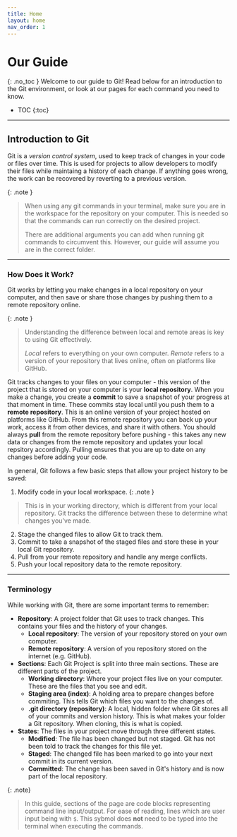 ```yaml
---
title: Home
layout: home
nav_order: 1
---
```

# Our Guide
{: .no_toc }
Welcome to our guide to Git! Read below for an introduction to the Git environment, or look at our pages for each command you need to know.

- TOC
{:toc}

---

## Introduction to Git
Git is a *version control system*, used to keep track of changes in your code or files over time. This is used for projects to allow developers to modify their files while maintaing a history of each change. If anything goes wrong, the work can be recovered by reverting to a previous version.

{: .note }
> When using any git commands in your terminal, make sure you are in the workspace for the repository on your computer. This is needed so that the commands can run correctly on the desired project.
>
> There are additional arguments you can add when running git commands to circumvent this. However, our guide will assume you are in the correct folder.

---

### How Does it Work?
Git works by letting you make changes in a local repository on your computer, and then save or share those changes by pushing them to a remote repository online.

{: .note }
> Understanding the difference between local and remote areas is key to using Git effectively.
>
> *Local* refers to everything on your own computer.
> *Remote* refers to a version of your repository that lives online, often on platforms like GitHub.

Git tracks changes to your files on your computer - this version of the project that is stored on your computer is your **local repository**. When you make a change, you create a **commit** to save a snapshot of your progress at that moment in time. These commits stay local until you push them to a **remote repository**. This is an online version of your project hosted on platforms like GitHub. From this remote repository you can back up your work, access it from other devices, and share it with others. You should always **pull** from the remote repository before pushing - this takes any new data or changes from the remote repository and updates your local repsitory accordingly. Pulling ensures that you are up to date on any changes before adding your code.

In general, Git follows a few basic steps that allow your project history to be saved:
1. Modify code in your local workspace. 
{: .note }
> This is in your working directory, which is different from your local repository. Git tracks the difference between these to determine what changes you've made.
2. Stage the changed files to allow Git to track them.
3. Commit to take a snapshot of the staged files and store these in your local Git repository.
4. Pull from your remote repository and handle any merge conflicts.
5. Push your local repository data to the remote repository.

---

### Terminology
While working with Git, there are some important terms to remember:
- **Repository**: A project folder that Git uses to track changes. This contains your files and the history of your changes.
    - **Local repository**: The version of your repository stored on your own computer.
    - **Remote repository**: A version of you repository stored on the internet (e.g. GitHub).
- **Sections**: Each Git Project is split into three main sections. These are different parts of the project.
    - **Working directory**: Where your project files live on your computer. These are the files that you see and edit.
    - **Staging area (index)**: A holding area to prepare changes before commiting. This tells Git which files you want to the changes of.
    - **.git directory (repository)**: A local, hidden folder where Git stores all of your commits and version history. This is what makes your folder a Git repository. When cloning, this is what is copied.
- **States**: The files in your project move through three different states.
    - **Modified**: The file has been changed but not staged. Git has not been told to track the changes for this file yet.
    - **Staged**: The changed file has been marked to go into your next commit in its current version.
    - **Committed**: The change has been saved in Git's history and is now part of the local repository.

{: .note}
> In this guide, sections of the page are code blocks representing command line input/output. For ease of reading, lines which are user input being with `$`. This sybmol does **not** need to be typed into the terminal when executing the commands.